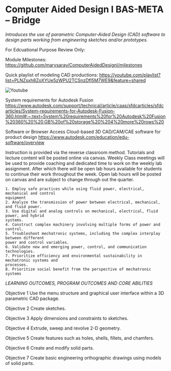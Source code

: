 # Computer Aided Design I BAS-META – Bridge
*Introduces the use of parametric Computer-Aided Design (CAD) software to design parts working from engineering sketches and/or prototypes.*

For Edcuational Purpose Review Only: 

Module Milestones: https://github.com/marysaray/ComputerAidedDesignI/milestones

Quick playlist of modeling CAD productions:
https://youtube.com/playlist?list=PLNZsxh8ZoXYUe5zWPU2TCSnzDfl5M7WE9&feature=shared

![Youtube](https://github.com/user-attachments/assets/71a600fd-7a58-4a0d-bfea-4c2f9ad2cd53)

System requirements for Autodesk Fusion https://www.autodesk.com/support/technical/article/caas/sfdcarticles/sfdcarticles/System-requirements-for-Autodesk-Fusion-360.html#:~:text=System%20requirements%20for%20Autodesk%20Fusion%20360%20%20,GB%20of%20storage%20%204%20more%20rows%20

Software or Browser Access
Cloud-based 3D CAD/CAM/CAE software for product design
https://www.autodesk.com/education/edu-software/overview

Instruction is provided via the reverse classroom method. Tutorials and lecture content
will be posted online via canvas. Weekly Class meetings will be used to provide
coaching and dedicated time to work on the weekly lab assignment. After which there
will be open lab hours available for students to continue their work throughout the week.
Open lab hours will be posted on canvas and are subject to change through out the
quarter.

```
1. Employ safe practices while using fluid power, electrical, mechanical and control
equipment
2. Analyze the transmission of power between electrical, mechanical, and fluid power.
3. Use digital and analog controls on mechanical, electrical, fluid power, and hybrid
systems.
4. Construct complex machinery involving multiple forms of power and control.
5. Troubleshoot mechatronic systems, including the complex interplay between different
power and control variables.
6. Validate new and emerging power, control, and communication technologies.
7. Prioritize efficiency and environmental sustainability in mechatronic systems and
processes.
8. Prioritize social benefit from the perspective of mechatronic systems
```

*LEARNING OUTCOMES, PROGRAM OUTCOMES AND CORE ABILITIES*

Objective 1 Use the menu structure and graphical user interface within a 3D parametric CAD package.

Objective 2 Create sketches. 

Objective 3 Apply dimensions and constraints to sketches.

Objective 4 Extrude, sweep and revolve 2-D geometry.

Objective 5 Create features such as holes, shells, fillets, and chamfers.

Objective 6 Create and modify solid parts. 

Objective 7 Create basic engineering orthographic drawings using models of solid parts.
